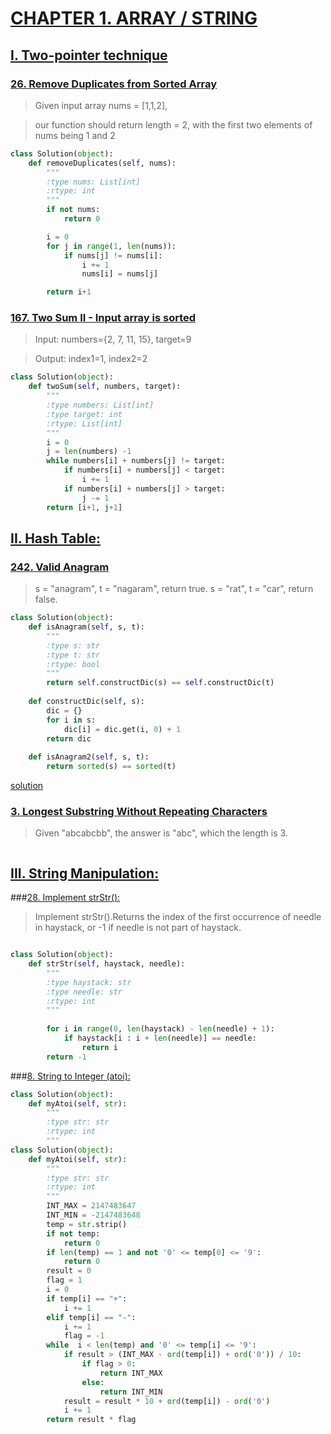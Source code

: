 # [CHAPTER 1. ARRAY / STRING](https://leetcode.com/courses/chapters/1)
## [I. Two-pointer technique](https://leetcode.com/articles/two-pointer-technique/)

### [26. Remove Duplicates from Sorted Array](https://leetcode.com/problems/remove-duplicates-from-sorted-array/)

>Given input array nums = [1,1,2],

>our function should return length = 2, with the first two elements of nums being 1 and 2

```python
class Solution(object):
    def removeDuplicates(self, nums):
        """
        :type nums: List[int]
        :rtype: int
        """
        if not nums:
            return 0

        i = 0
        for j in range(1, len(nums)):
            if nums[j] != nums[i]:
                i += 1
                nums[i] = nums[j]

        return i+1
```
### [167. Two Sum II - Input array is sorted](https://leetcode.com/problems/two-sum-ii-input-array-is-sorted/)
>Input: numbers={2, 7, 11, 15}, target=9

>Output: index1=1, index2=2


```python
class Solution(object):
    def twoSum(self, numbers, target):
        """
        :type numbers: List[int]
        :type target: int
        :rtype: List[int]
        """
        i = 0
        j = len(numbers) -1
        while numbers[i] + numbers[j] != target:
            if numbers[i] + numbers[j] < target:
                i += 1
            if numbers[i] + numbers[j] > target:
                j -= 1
        return [i+1, j+1]
```

## [II. Hash Table:](https://leetcode.com/articles/hash-table/)
### [242. Valid Anagram](https://leetcode.com/problems/valid-anagram/)
>s = "anagram", t = "nagaram", return true.
s = "rat", t = "car", return false.

```python
class Solution(object):
    def isAnagram(self, s, t):
        """
        :type s: str
        :type t: str
        :rtype: bool
        """
        return self.constructDic(s) == self.constructDic(t)
        
    def constructDic(self, s):
        dic = {}
        for i in s:
            dic[i] = dic.get(i, 0) + 1
        return dic
    
    def isAnagram2(self, s, t):
        return sorted(s) == sorted(t)
```
[solution](https://leetcode.com/articles/valid-anagram/)

### [3. Longest Substring Without Repeating Characters](https://leetcode.com/problems/longest-substring-without-repeating-characters/)

>Given "abcabcbb", the answer is "abc", which the length is 3.

```python

```

## [III. String Manipulation:](https://leetcode.com/articles/string-manipulation/)

###[28. Implement strStr():](https://leetcode.com/problems/implement-strstr/)
>Implement strStr().Returns the index of the first occurrence of needle in haystack, or -1 if needle is not part of haystack.

```python 

class Solution(object):
    def strStr(self, haystack, needle):
        """
        :type haystack: str
        :type needle: str
        :rtype: int
        """
        
        for i in range(0, len(haystack) - len(needle) + 1):
            if haystack[i : i + len(needle)] == needle:
                return i
        return -1
```

###[8. String to Integer (atoi):](https://leetcode.com/problems/string-to-integer-atoi/)

```python 
class Solution(object):
    def myAtoi(self, str):
        """
        :type str: str
        :rtype: int
        """
class Solution(object):
    def myAtoi(self, str):
        """
        :type str: str
        :rtype: int
        """
        INT_MAX = 2147483647
        INT_MIN = -2147483648
        temp = str.strip()
        if not temp:
            return 0
        if len(temp) == 1 and not '0' <= temp[0] <= '9':
            return 0
        result = 0
        flag = 1
        i = 0
        if temp[i] == "+":
            i += 1
        elif temp[i] == "-":
            i += 1
            flag = -1
        while  i < len(temp) and '0' <= temp[i] <= '9':
            if result > (INT_MAX - ord(temp[i]) + ord('0')) / 10:
                if flag > 0:
                    return INT_MAX
                else:
                    return INT_MIN
            result = result * 10 + ord(temp[i]) - ord('0')
            i += 1
        return result * flag
```
